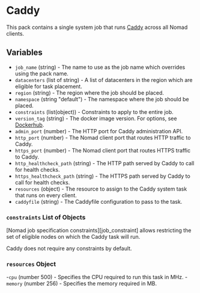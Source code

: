 # Caddy

This pack contains a single system job that runs [Caddy](https://caddyserver.com/v2) across all Nomad clients.

## Variables

- `job_name` (string) - The name to use as the job name which overrides using the pack name.
- `datacenters` (list of string) - A list of datacenters in the region which are eligible for task placement.
- `region` (string) - The region where the job should be placed.
- `namespace` (string "default") - The namespace where the job should be placed.
- `constraints` (list(object)) - Constraints to apply to the entire job.
- `version_tag` (string) - The docker image version. For options, see [Dockerhub](https://hub.docker.com/_/caddy).
- `admin_port` (number) - The HTTP port for Caddy administration API.
- `http_port` (number) - The Nomad client port that routes HTTP traffic to Caddy.
- `https_port` (number) - The Nomad client port that routes HTTPS traffic to Caddy.
- `http_healthcheck_path` (string) - The HTTP path served by Caddy to call for health checks.
- `https_healthcheck_path` (string) - The HTTPS path served by Caddy to call for health checks.
- `resources` (object) - The resource to assign to the Caddy system task that runs on every client.
- `caddyfile` (string) - The Caddyfile configuration to pass to the task.

### `constraints` List of Objects

[Nomad job specification constraints][job_constraint] allows restricting the set of eligible nodes
on which the Caddy task will run.

Caddy does not require any constraints by default.

### `resources` Object

-`cpu` (number 500) - Specifies the CPU required to run this task in MHz.
-`memory` (number 256) - Specifies the memory required in MB.
